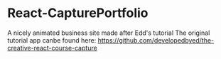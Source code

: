 # React-CapturePortfolio
A nicely animated business site made after Edd's tutorial
The original tutorial app canbe found here: https://github.com/developedbyed/the-creative-react-course-capture
